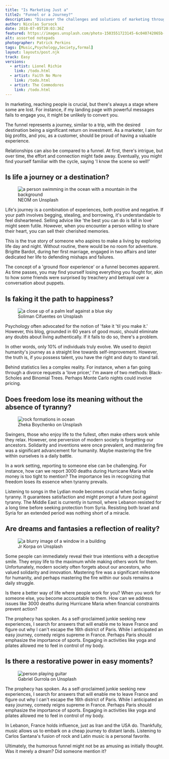 ```yaml
---
title: "Is Marketing Just a"
title2: "Funnel or a Journey?"
description: "Discover the challenges and solutions of marketing through the lens of a funnel and a journey."
author: Nicolas Sursock
date: 2018-07-05T20:03:36Z
featured: https://images.unsplash.com/photo-1503551723145-6c040742065b-v2?ixid=M3wzODQ3NjN8MHwxfHJhbmRvbXx8fHx8fHx8fDE2OTkwNjQ2NDB8&ixlib=rb-4.0.3&auto=format&fit=crop
alt: assorted notepads
photographer: Patrick Perkins
tags: [Music,Psychology,Society,formal]
layout: layouts/post.njk
track: Easy
versions: 
  - artist: Lionel Richie
    link: /todo.html 
  - artist: Faith No More
    link: /todo.html 
  - artist: The Commodores
    link: /todo.html
---
```

<p>In marketing, reaching people is crucial, but there's always a stage where some are lost. For instance, if my landing page with powerful messages fails to engage you, it might be unlikely to convert you.</p>

<p>The funnel represents a journey, similar to a trip, with the desired destination being a significant return on investment. As a marketer, I aim for big profits, and you, as a customer, should be proud of having a valuable experience.</p>

<p>Relationships can also be compared to a funnel. At first, there's intrigue, but over time, the effort and connection might fade away. Eventually, you might find yourself familiar with the cycle, saying 'I know the scene so well!'</p>

## Is life a journey or a destination?

<aside class="md:-mr-56 md:float-right w-full md:w-2/3 md:px-8">
  <figure>
    <img x-intersect.once="$el.src = $el.dataset.src" class="rounded-lg" alt="a person swimming in the ocean with a mountain in the background" data-user="NEOM" data-src="https://images.unsplash.com/photo-1682687981922-7b55dbb30892?ixid=M3wzODQ3NjN8MHwxfHJhbmRvbXx8fHx8fHx8fDE2OTkwNjQ2NDB8&ixlib=rb-4.0.3&auto=format&fit=crop&q=80&w=800&h=600">
    <figcaption class="text-center">NEOM on Unsplash</figcaption>
  </figure>
</aside>

<p>Life's journey is a combination of experiences, both positive and negative. If your path involves begging, stealing, and borrowing, it's understandable to feel disheartened. Selling advice like 'the best you can do is fall in love' might seem futile. However, when you encounter a person willing to share their heart, you can sell their cherished memories.</p>

<p>This is the true story of someone who aspires to make a living by exploring life day and night. Without routine, there would be no room for adventure. Brigitte Bardot, during her first marriage, engaged in two affairs and later dedicated her life to defending mishaps and failures.</p>

<p>The concept of a 'ground floor experience' or a funnel becomes apparent. As time passes, you may find yourself losing everything you fought for, akin to how some friends were surprised by treachery and betrayal over a conversation about puppets.</p>

## Is faking it the path to happiness?

<aside class="md:-ml-56 md:float-left w-full md:w-2/3 md:px-8">
  <figure>
    <img x-intersect.once="$el.src = $el.dataset.src" class="rounded-lg" alt="a close up of a palm leaf against a blue sky" data-user="Soliman Cifuentes" data-src="https://images.unsplash.com/photo-1680458841894-e58bc6c3d9e2?ixid=M3wzODQ3NjN8MHwxfHJhbmRvbXx8fHx8fHx8fDE2OTkwNjQ2NDB8&ixlib=rb-4.0.3&auto=format&fit=crop&q=80&w=800&h=600">
    <figcaption class="text-center">Soliman Cifuentes on Unsplash</figcaption>
  </figure>
</aside>

<p>Psychology often advocated for the notion of 'fake it 'til you make it.' However, this blog, grounded in 60 years of good music, should eliminate any doubts about living authentically. If it fails to do so, there's a problem.</p>

<p>In other words, only 10% of individuals truly evolve. We used to depict humanity's journey as a straight line towards self-improvement. However, the truth is, if you possess talent, you have the right and duty to stand tall.</p>

<p>Behind statistics lies a complex reality. For instance, when a fan going through a divorce requests a 'love pricer,' I'm aware of two methods: Black-Scholes and Binomial Trees. Perhaps Monte Carlo nights could involve pricing.</p>

## Does freedom lose its meaning without the absence of tyranny?

<aside class="md:-mr-56 md:float-right w-full md:w-2/3 md:px-8">
  <figure>
    <img x-intersect.once="$el.src = $el.dataset.src" class="rounded-lg" alt="rock formations in ocean" data-user="Zheka Boychenko" data-src="https://images.unsplash.com/photo-1550492370-84c39aa3aff5?ixid=M3wzODQ3NjN8MHwxfHJhbmRvbXx8fHx8fHx8fDE2OTkwNjQ2NDB8&ixlib=rb-4.0.3&auto=format&fit=crop&q=80&w=800&h=600">
    <figcaption class="text-center">Zheka Boychenko on Unsplash</figcaption>
  </figure>
</aside>

<p>Swingers, those who enjoy life to the fullest, often make others work while they relax. However, one perversion of modern society is forgetting our ancestors. Solidarity and inventions were once prevalent, and mastering fire was a significant advancement for humanity. Maybe mastering the fire within ourselves is a daily battle.</p>

<p>In a work setting, reporting to someone else can be challenging. For instance, how can we report 3000 deaths during Hurricane Maria while money is too tight to mention? The importance lies in recognizing that freedom loses its essence when tyranny prevails.</p>

<p>Listening to songs in the Lydian mode becomes crucial when facing tyranny. It guarantees satisfaction and might prompt a future post against tyranny. The Middle East is currently in turmoil, where Lebanon resisted for a long time before seeking protection from Syria. Resisting both Israel and Syria for an extended period was nothing short of a miracle.</p>

## Are dreams and fantasies a reflection of reality?

<aside class="md:-ml-56 md:float-left w-full md:w-2/3 md:px-8">
  <figure>
    <img x-intersect.once="$el.src = $el.dataset.src" class="rounded-lg" alt="a blurry image of a window in a building" data-user="Jr Korpa" data-src="https://images.unsplash.com/photo-1551506337-d0804c6b937b?ixid=M3wzODQ3NjN8MHwxfHJhbmRvbXx8fHx8fHx8fDE2OTkwNjQ2NDB8&ixlib=rb-4.0.3&auto=format&fit=crop&q=80&w=800&h=600">
    <figcaption class="text-center">Jr Korpa on Unsplash</figcaption>
  </figure>
</aside>

<p>Some people can immediately reveal their true intentions with a deceptive smile. They enjoy life to the maximum while making others work for them. Unfortunately, modern society often forgets about our ancestors, who valued solidarity and innovation. Mastering fire was a significant milestone for humanity, and perhaps mastering the fire within our souls remains a daily struggle.</p>

<p>Is there a better way of life where people work for you? When you work for someone else, you become accountable to them. How can we address issues like 3000 deaths during Hurricane Maria when financial constraints prevent action?</p>

<p>The prophecy has spoken. As a self-proclaimed junkie seeking new experiences, I search for answers that will enable me to leave France and figure out why I can't escape the 16th district of Paris. While I anticipated an easy journey, comedy reigns supreme in France. Perhaps Paris should emphasize the importance of sports. Engaging in activities like yoga and pilates allowed me to feel in control of my body.</p>

## Is there a restorative power in easy moments?

<aside class="md:-mr-56 md:float-right w-full md:w-2/3 md:px-8">
  <figure>
    <img x-intersect.once="$el.src = $el.dataset.src" class="rounded-lg" alt="person playing guitar" data-user="Gabriel Gurrola" data-src="https://images.unsplash.com/photo-1471478331149-c72f17e33c73?ixid=M3wzODQ3NjN8MHwxfHJhbmRvbXx8fHx8fHx8fDE2OTkwNjQ2NDB8&ixlib=rb-4.0.3&auto=format&fit=crop&q=80&w=800&h=600">
    <figcaption class="text-center">Gabriel Gurrola on Unsplash</figcaption>
  </figure>
</aside>

<p>The prophecy has spoken. As a self-proclaimed junkie seeking new experiences, I search for answers that will enable me to leave France and figure out why I can't escape the 16th district of Paris. While I anticipated an easy journey, comedy reigns supreme in France. Perhaps Paris should emphasize the importance of sports. Engaging in activities like yoga and pilates allowed me to feel in control of my body.</p>

<p>In Lebanon, France holds influence, just as Iran and the USA do. Thankfully, music allows us to embark on a cheap journey to distant lands. Listening to Carlos Santana's fusion of rock and Latin music is a personal favorite.</p>

<p>Ultimately, the humorous funnel might not be as amusing as initially thought. Was it merely a dream? Did someone mention it?</p>